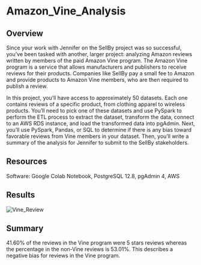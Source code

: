 # Amazon_Vine_Analysis

## Overview
Since your work with Jennifer on the SellBy project was so successful, you’ve been tasked with another, larger project: analyzing Amazon reviews written by members of the paid Amazon Vine program. The Amazon Vine program is a service that allows manufacturers and publishers to receive reviews for their products. Companies like SellBy pay a small fee to Amazon and provide products to Amazon Vine members, who are then required to publish a review.

In this project, you’ll have access to approximately 50 datasets. Each one contains reviews of a specific product, from clothing apparel to wireless products. You’ll need to pick one of these datasets and use PySpark to perform the ETL process to extract the dataset, transform the data, connect to an AWS RDS instance, and load the transformed data into pgAdmin. Next, you’ll use PySpark, Pandas, or SQL to determine if there is any bias toward favorable reviews from Vine members in your dataset. Then, you’ll write a summary of the analysis for Jennifer to submit to the SellBy stakeholders.

## Resources
Software: Google Colab Notebook, PostgreSQL 12.8, pgAdmin 4, AWS

## Results
![Vine_Review](https://user-images.githubusercontent.com/83085800/148006042-84d4740c-601c-4489-bc35-bc38c97c9c12.png)

## Summary
41.60% of the reviews in the Vine program were 5 stars reviews whereas the percentage in the non-Vine reviews is 53.01%. This describes a negative bias for reviews in the Vine program.
